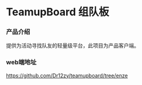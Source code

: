 # TeamupBoard 组队板
### 产品介绍
提供为活动寻找队友的轻量级平台，此项目为产品客户端。
### web端地址
https://github.com/Dr12zy/teamupboard/tree/enze
